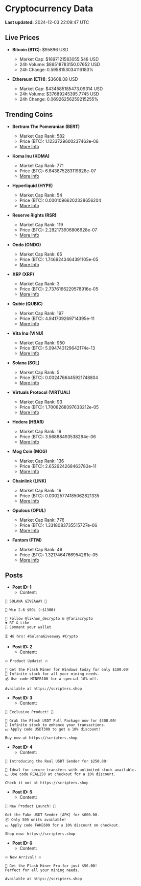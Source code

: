 # Cryptocurrency Data

**Last updated:** 2024-12-03 22:09:47 UTC

## Live Prices
- **Bitcoin (BTC)**: $95896 USD
  - Market Cap: $1897121583055.548 USD
  - 24h Volume: $86518783150.07652 USD
  - 24h Change: 0.5958153034116183%

- **Ethereum (ETH)**: $3608.08 USD
  - Market Cap: $434585185473.09314 USD
  - 24h Volume: $37689245395.7745 USD
  - 24h Change: 0.06926256259215255%

## Trending Coins
- **Bertram The Pomeranian (BERT)**
  - Market Cap Rank: 582
  - Price (BTC): 1.1233729600237462e-06
  - [More Info](https://www.coingecko.com/en/coins/bertram-the-pomeranian)

- **Koma Inu (KOMA)**
  - Market Cap Rank: 771
  - Price (BTC): 6.643875283119828e-07
  - [More Info](https://www.coingecko.com/en/coins/koma-inu)

- **Hyperliquid (HYPE)**
  - Market Cap Rank: 54
  - Price (BTC): 0.00010966202338656204
  - [More Info](https://www.coingecko.com/en/coins/hyperliquid)

- **Reserve Rights (RSR)**
  - Market Cap Rank: 119
  - Price (BTC): 2.282173906806628e-07
  - [More Info](https://www.coingecko.com/en/coins/reserve-rights)

- **Ondo (ONDO)**
  - Market Cap Rank: 65
  - Price (BTC): 1.7469243464391105e-05
  - [More Info](https://www.coingecko.com/en/coins/ondo)

- **XRP (XRP)**
  - Market Cap Rank: 3
  - Price (BTC): 2.7376166229578916e-05
  - [More Info](https://www.coingecko.com/en/coins/xrp)

- **Qubic (QUBIC)**
  - Market Cap Rank: 197
  - Price (BTC): 4.941709269714395e-11
  - [More Info](https://www.coingecko.com/en/coins/qubic)

- **Vita Inu (VINU)**
  - Market Cap Rank: 950
  - Price (BTC): 5.094743129642174e-13
  - [More Info](https://www.coingecko.com/en/coins/vita-inu)

- **Solana (SOL)**
  - Market Cap Rank: 5
  - Price (BTC): 0.0024766445921748804
  - [More Info](https://www.coingecko.com/en/coins/solana)

- **Virtuals Protocol (VIRTUAL)**
  - Market Cap Rank: 93
  - Price (BTC): 1.7008268097633212e-05
  - [More Info](https://www.coingecko.com/en/coins/virtual-protocol)

- **Hedera (HBAR)**
  - Market Cap Rank: 19
  - Price (BTC): 3.56888493538264e-06
  - [More Info](https://www.coingecko.com/en/coins/hedera)

- **Mog Coin (MOG)**
  - Market Cap Rank: 136
  - Price (BTC): 2.652624268463783e-11
  - [More Info](https://www.coingecko.com/en/coins/mog-coin)

- **Chainlink (LINK)**
  - Market Cap Rank: 16
  - Price (BTC): 0.00025774185062821335
  - [More Info](https://www.coingecko.com/en/coins/chainlink)

- **Opulous (OPUL)**
  - Market Cap Rank: 776
  - Price (BTC): 1.3318083735515727e-06
  - [More Info](https://www.coingecko.com/en/coins/opulous)

- **Fantom (FTM)**
  - Market Cap Rank: 49
  - Price (BTC): 1.3217464766954261e-05
  - [More Info](https://www.coingecko.com/en/coins/fantom)

## Posts
- **Post ID: 1**
  - Content:
```
🚀 SOLANA GIVEAWAY 🚀

🎁 Win 2.6 $SOL (~$1300)

🤝 Follow @likhon_decrypto & @fariacrypto
❤️ RT & Like
💬 Comment your wallet

⏳ 48 hrs! #SolanaGiveaway #Crypto
```

- **Post ID: 2**
  - Content:
```
🔥 Product Update! 🔥

🚀 Get the Flash Miner for Windows today for only $100.00!
🔋 Infinite stock for all your mining needs.
💰 Use code MINER100 for a special 10% off.

Available at https://scripters.shop
```

- **Post ID: 3**
  - Content:
```
🎁 Exclusive Product! 🎁

💸 Grab the Flash USDT Full Package now for $300.00!
🎉 Infinite stock to enhance your transactions.
💵 Apply code USDT300 to get a 10% discount!

Buy now at https://scripters.shop
```

- **Post ID: 4**
  - Content:
```
💎 Introducing the Real USDT Sender for $250.00!

💼 Ideal for secure transfers with unlimited stock available.
💵 Use code REAL250 at checkout for a 10% discount.

Check it out at https://scripters.shop
```

- **Post ID: 5**
  - Content:
```
🚀 New Product Launch! 🚀

Get the Fake USDT Sender [APK] for $600.00.
📦 Only 500 units available!
💵 Apply code FAKE600 for a 10% discount on checkout.

Shop now: https://scripters.shop
```

- **Post ID: 6**
  - Content:
```
🔥 New Arrival! 🔥

💸 Get the Flash Miner Pro for just $50.00!
Perfect for all your mining needs.

Available at https://scripters.shop
```

